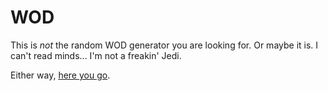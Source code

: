 # WOD

This is _not_ the random WOD generator you are looking for. Or maybe it is.
I can't read minds... I'm not a freakin' Jedi.

Either way, [here you go](http://brandonburning.com/wod).
